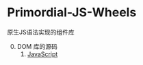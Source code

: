 # Primordial-JS-Wheels
原生JS语法实现的组件库

0. DOM 库的源码
    1. [JavaScript](https://github.com/zrh617/Primordial-JS-Wheels/blob/main/lib/dom/index.js)